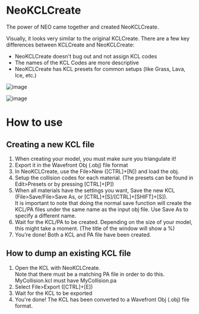 # NeoKCLCreate
The power of NEO came together and created NeoKCLCreate.


Visually, it looks very similar to the original KCLCreate. There are a few key differences between KCLCreate and NeoKCLCreate:
- NeoKCLCreate doesn't bug out and not assign KCL codes
- The names of the KCL Codes are more descriptive
- NeoKCLCreate has KCL presets for common setups (like Grass, Lava, Ice, etc.)

![image](https://user-images.githubusercontent.com/44330283/165541265-52c87e23-8502-4844-a3d0-c8cd08bfc7d5.png)

![image](https://user-images.githubusercontent.com/44330283/165542573-d39e4a1d-6766-47e3-aa63-4c935952ebea.png)



# How to use
## Creating a new KCL file
1. When creating your model, you must make sure you triangulate it!
2. Export it in the Wavefront Obj (.obj) file format
3. In NeoKCLCreate, use the File>New ([CTRL]+[N]) and load the obj.
4. Setup the collision codes for each material. (The presets can be found in Edit>Presets or by pressing [CTRL]+[P])
5. When all materials have the settings you want, Save the new KCL (File>Save/File>Save As, or [CTRL]+[S]/[CTRL]+[SHIFT]+[S]).<br/>It is important to note that doing the normal save function will create the KCL/PA files under the same name as the input obj file. Use Save As to specify a different name.
6. Wait for the KCL/PA to be created. Depending on the size of your model, this might take a moment. (The title of the window will show a %)
7. You're done! Both a KCL and PA file have been created.


## How to dump an existing KCL file
1. Open the KCL with NeoKCLCreate.<br>Note that there must be a matching PA file in order to do this. MyCollision.kcl must have MyCollision.pa
2. Select File>Export ([CTRL]+[E])
3. Wait for the KCL to be exported
4. You're done! The KCL has been converted to a Wavefront Obj (.obj) file format.
